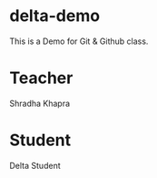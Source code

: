 # delta-demo
This is a Demo for Git &amp; Github class.

# Teacher
Shradha Khapra

# Student
Delta Student


